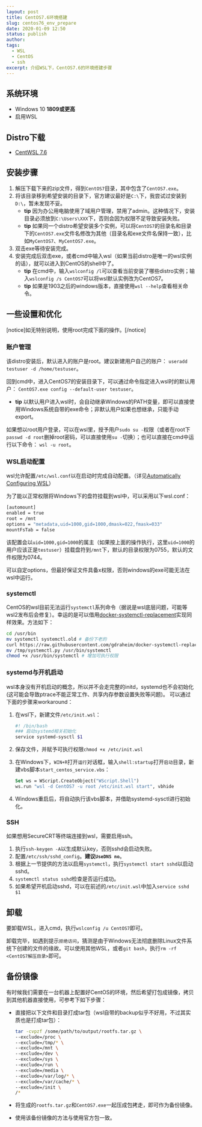 ```yaml
---
layout: post
title: CentOS7.6环境搭建
slug: centos76_env_prepare
date: 2020-01-09 12:50
status: publish
author: 
tags:
  - WSL
  - CentOS
  - ssh
excerpt: 介绍WSL下，CentOS7.6的环境搭建步骤
---
```


## 系统环境

* Windows 10 **1809或更高**
* 启用WSL

## Distro下载

* [CentWSL 7.6](https://github.com/yuk7/CentWSL)

## 安装步骤

1. 解压下载下来的zip文件，得到`CentOS7`目录，其中包含了`CentOS7.exe`。
2. 将该目录移到希望安装的目录下，官方建议最好是`C:\`下，我尝试过安装到`D:\`，暂未发现不妥。
    * **tip** 因为办公用电脑使用了域用户管理，禁用了admin。这种情况下，安装目录必须放到`C:\Users\XXX`下，否则会因为权限不足导致安装失败。
    * **tip** 如果同一个distro希望安装多个实例，可以将`CentOS7`的目录名和目录下的`CentOS7.exe`文件名修改为其他（目录名和exe文件名保持一致），比如`MyCentOS7`、`MyCentOS7.exe`。
3. 双击exe等待安装完成。
4. 安装完成后双击exe，或者cmd中输入wsl（如果当前distro是唯一的wsl实例的话），就可以进入到CentOS的shell中了。
    * **tip** 在cmd中，输入`wslconfig /l`可以查看当前安装了哪些distro实例；输入`wslconfig /s CentOS7`可以将wsl默认实例改为CentOS7。
    * **tip** 如果是1903之后的windows版本，直接使用`wsl --help`查看相关命令。

## 一些设置和优化

[notice]如无特别说明，使用root完成下面的操作。[/notice]

### 账户管理

该distro安装后，默认进入的账户是root。建议新建用户自己的账户：
`useradd testuser -d /home/testuser`。

回到cmd中，进入CentOS7的安装目录下，可以通过命令指定进入wsl时的默认用户：
`CentOS7.exe config --default-user testuser`。

* **tip** 以默认用户进入wsl时，会自动继承Windows的PATH变量，即可以直接使用Windows系统自带的exe命令；非默认用户如果也想继承，只能手动export。

如果想以root用户登录，可以在wsl里，授予用户`sudo su -`权限（或者在root下`passwd -d root`删掉root密码，可以直接使用`su -`切换）；也可以直接在cmd中运行以下命令：
`wsl -u root`。

### WSL启动配置

wsl允许配置`/etc/wsl.conf`以在启动时完成自动配置。（详见[Automatically Configuring WSL](https://devblogs.microsoft.com/commandline/automatically-configuring-wsl/)）

为了能以正常权限将Windows下的盘符挂载到wsl中，可以采用以下wsl.conf：

```bash
[automount]
enabled = true
root = /mnt
options = "metadata,uid=1000,gid=1000,dmask=022,fmask=033"
mountFsTab = false
```

该配置会以`uid=1000,gid=1000`的属主（如果按上面的操作执行，这里`uid=1000`的用户应该正是`testuser`）挂载盘符到`/mnt`下，默认的目录权限为0755，默认的文件权限为0744。

可以自定options，但最好保证文件具备x权限，否则windows的exe可能无法在wsl中运行。

### systemctl

CentOS的wsl目前无法运行`systemctl`系列命令（据说是wsl底层问题，可能等wsl2发布后会修复）。幸运的是可以借用[docker-systemctl-replacement](https://github.com/gdraheim/docker-systemctl-replacement)实现同样效果。方法如下：

```bash
cd /usr/bin
mv systemctl systemctl.old # 备份下老的
curl https://raw.githubusercontent.com/gdraheim/docker-systemctl-replacement/master/files/docker/systemctl.py > /tmp/systemctl.py # 只需使用这个python脚本
mv /tmp/systemctl.py /usr/bin/systemctl
chmod +x /usr/bin/systemctl # 增加可执行权限
```

### systemd与开机启动

wsl本身没有开机启动的概念，所以并不会走完整的initd，systemd也不会初始化(这可能会导致ptrace不能正常工作、共享内存参数设置失败等问题)。
可以通过下面的步骤来workaround：

1. 在wsl下，新建文件`/etc/init.wsl`：

    ```bash
    #! /bin/bash
    ### 启动systemd相关初始化
    service systemd-sysctl $1
    ```

2. 保存文件，并赋予可执行权限`chmod +x /etc/init.wsl`
3. 在Windows下，`WIN+R`打开`运行`对话框，输入`shell:startup`打开`启动`目录，新建vbs脚本`start_centos_service.vbs`：

    ```vb
    Set ws = WScript.CreateObject("WScript.Shell")
    ws.run "wsl -d CentOS7 -u root /etc/init.wsl start", vbhide
    ```

4. Windows重启后，将自动执行该vbs脚本，并借助systemd-sysctl进行初始化。

### SSH

如果想用SecureCRT等终端连接到wsl，需要启用ssh。

1. 执行`ssh-keygen -A`以生成默认key，否则sshd会启动失败。
2. 配置`/etc/ssh/sshd_config`。**建议`UseDNS no`**。
3. 根据上一节提供的方法以启用`systemctl`，执行`systemctl start sshd`以启动sshd。
4. `systemctl status sshd`检查是否运行成功。
5. 如果希望开机启动sshd，可以在前述的`/etc/init.wsl`中加入`service sshd $1`

## 卸载

要卸载WSL，进入cmd，执行`wslconfig /u CentOS7`即可。

卸载完毕，如遇到提示`拒绝访问`，猜测是由于Windows无法彻底删除Linux文件系统下创建的文件的缘故。可以使用其他WSL，或者`git bash`，执行`rm -rf <CentOS7解压目录>`即可。

## 备份镜像

有时候我们需要在一台机器上配置好CentOS的环境，然后希望打包成镜像，拷贝到其他机器直接使用，可参考下如下步骤：

* 直接把以下文件和目录打成tar包（wsl自带的backup似乎不好用，不过其实质也是打成tar包）：

    ```bash
    tar -cvpzf /some/path/to/output/rootfs.tar.gz \
    --exclude=/proc \
    --exclude=/tmp/* \
    --exclude=/mnt \
    --exclude=/dev \
    --exclude=/sys \
    --exclude=/run \
    --exclude=/media \
    --exclude=/var/log/* \
    --exclude=/var/cache/* \
    --exclude=/init \
    /*
    ```

* 将生成的`rootfs.tar.gz`和`CentOS7.exe`一起压成包拷走，即可作为备份镜像。
* 使用该备份镜像的方法与使用官方包一致。
